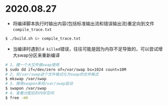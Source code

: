 # 2020.08.27

- 将编译脚本执行时输出内容(包括标准输出流和错误输出流)重定向到文件`compile_trace.txt`

```bash
$ ./build.sh &> compile_trace.txt
```

- 当编译时遇到`ld killed`错误，往往可能是因为内存不足导致的，可以尝试增大swap分区来重新编译

```bash
# 1、建一个大文件做swap使用
$ sudo dd if=/dev/zero of=/var/swap bs=1024 count=10M
# 2、将/var/swap这个文件格式化为swap的文件格式
$ mkswap /var/swap
# 3、使用swapon来将/var/swap启动
$ swapon /var/swap
# 4、查看分配后的内存空间
$ free -mh
```


